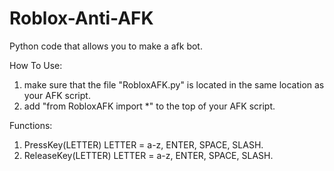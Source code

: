 # Roblox-Anti-AFK
Python code that allows you to make a afk bot.


How To Use:
  1. make sure that the file "RobloxAFK.py" is located in the same location as your AFK script.
  2. add "from RobloxAFK import *" to the top of your AFK script.

 Functions:
   1. PressKey(LETTER)        LETTER = a-z, ENTER, SPACE, SLASH.
   2. ReleaseKey(LETTER)      LETTER = a-z, ENTER, SPACE, SLASH.
